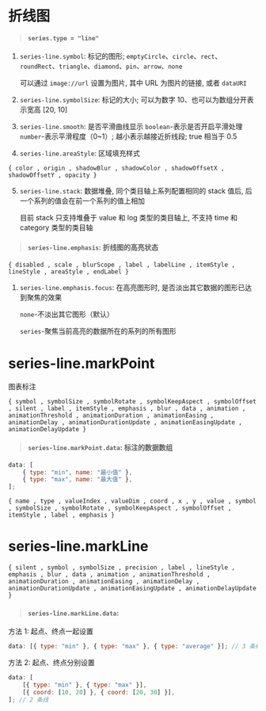 # 折线图

> #### `series.type = "line"`

1. `series-line.symbol`: 标记的图形; `emptyCircle`、`circle`、`rect`、`roundRect`、`triangle`、`diamond`、`pin`、`arrow`、`none`

    可以通过 `image://url` 设置为图片, 其中 URL 为图片的链接, 或者 `dataURI`

2. `series-line.symbolSize`: 标记的大小; 可以为数字 10、也可以为数组分开表示宽高 [20, 10]

3. `series-line.smooth`: 是否平滑曲线显示
   `boolean`-表示是否开启平滑处理
   `number`-表示平滑程度（0~1）; 越小表示越接近折线段; true 相当于 0.5

4. `series-line.areaStyle`: 区域填充样式

```
{ color , origin , shadowBlur , shadowColor , shadowOffsetX , shadowOffsetY , opacity }
```

5. `series-line.stack`: 数据堆叠, 同个类目轴上系列配置相同的 stack 值后, 后一个系列的值会在前一个系列的值上相加

    目前 stack 只支持堆叠于 value 和 log 类型的类目轴上, 不支持 time 和 category 类型的类目轴

> #### `series-line.emphasis`: 折线图的高亮状态

```
{ disabled , scale , blurScope , label , labelLine , itemStyle , lineStyle , areaStyle , endLabel }
```

1. `series-line.emphasis.focus`: 在高亮图形时, 是否淡出其它数据的图形已达到聚焦的效果

    `none`-不淡出其它图形（默认）

    `series`-聚焦当前高亮的数据所在的系列的所有图形

# series-line.markPoint

图表标注

```
{ symbol , symbolSize , symbolRotate , symbolKeepAspect , symbolOffset , silent , label , itemStyle , emphasis , blur , data , animation , animationThreshold , animationDuration , animationEasing , animationDelay , animationDurationUpdate , animationEasingUpdate , animationDelayUpdate }
```

> #### `series-line.markPoint.data`: 标注的数据数组

```js
data: [
    { type: "min", name: "最小值" },
    { type: "max", name: "最大值" },
];
```

```
{ name , type , valueIndex , valueDim , coord , x , y , value , symbol , symbolSize , symbolRotate , symbolKeepAspect , symbolOffset , itemStyle , label , emphasis }
```

# series-line.markLine

```
{ silent , symbol , symbolSize , precision , label , lineStyle , emphasis , blur , data , animation , animationThreshold , animationDuration , animationEasing , animationDelay , animationDurationUpdate , animationEasingUpdate , animationDelayUpdate }
```

> #### `series-line.markLine.data`:

方法 1: 起点、终点一起设置

```js
data: [{ type: "min" }, { type: "max" }, { type: "average" }]; // 3 条线
```

方法 2: 起点、终点分别设置

```js
data: [
    [{ type: "min" }, { type: "max" }],
    [{ coord: [10, 20] }, { coord: [20, 30] }],
]; // 2 条线
```
